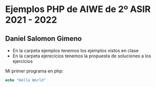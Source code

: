 # Ejemplos PHP de AIWE de 2º ASIR 2021 - 2022
## Daniel Salomon Gimeno

* En la carpeta ejemplos tenemos los ejemplos vistos en clase
* En la carpeta ejerecicios tenemos la propuesta de soluciones a los ejercicios

Mi primer programa en php:

``` php
echo "Hello World"
```
